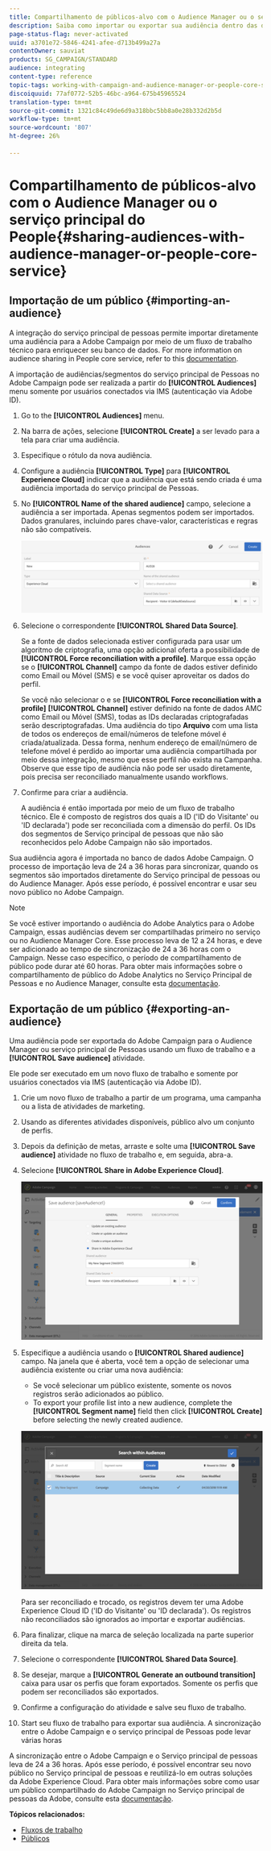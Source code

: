 ```yaml
---
title: Compartilhamento de públicos-alvo com o Audience Manager ou o serviço principal do People
description: Saiba como importar ou exportar sua audiência dentro das diferentes soluções Adobe Experience Cloud.
page-status-flag: never-activated
uuid: a3701e72-5846-4241-afee-d713b499a27a
contentOwner: sauviat
products: SG_CAMPAIGN/STANDARD
audience: integrating
content-type: reference
topic-tags: working-with-campaign-and-audience-manager-or-people-core-service
discoiquuid: 77af0772-52b5-46bc-a964-675b45965524
translation-type: tm+mt
source-git-commit: 1321c84c49de6d9a318bbc5bb8a0e28b332d2b5d
workflow-type: tm+mt
source-wordcount: '807'
ht-degree: 26%

---
```



# Compartilhamento de públicos-alvo com o Audience Manager ou o serviço principal do People{#sharing-audiences-with-audience-manager-or-people-core-service}

## Importação de um público {#importing-an-audience}

A integração do serviço principal de pessoas permite importar diretamente uma audiência para a Adobe Campaign por meio de um fluxo de trabalho técnico para enriquecer seu banco de dados. For more information on audience sharing in People core service, refer to this [documentation](https://docs.adobe.com/content/help/en/analytics/components/segmentation/segmentation-workflow/seg-publish.html).

A importação de audiências/segmentos do serviço principal de Pessoas no Adobe Campaign pode ser realizada a partir do **[!UICONTROL Audiences]** menu somente por usuários conectados via IMS (autenticação via Adobe ID).

1. Go to the **[!UICONTROL Audiences]** menu.
1. Na barra de ações, selecione **[!UICONTROL Create]** a ser levado para a tela para criar uma audiência.
1. Especifique o rótulo da nova audiência.
1. Configure a audiência **[!UICONTROL Type]** para **[!UICONTROL Experience Cloud]** indicar que a audiência que está sendo criada é uma audiência importada do serviço principal de Pessoas.
1. No **[!UICONTROL Name of the shared audience]** campo, selecione a audiência a ser importada. Apenas segmentos podem ser importados. Dados granulares, incluindo pares chave-valor, características e regras não são compatíveis.

   ![](assets/aam_import_audience.png)

1. Selecione o correspondente **[!UICONTROL Shared Data Source]**.

   Se a fonte de dados selecionada estiver configurada para usar um algoritmo de criptografia, uma opção adicional oferta a possibilidade de **[!UICONTROL Force reconciliation with a profile]**. Marque essa opção se o **[!UICONTROL Channel]** campo da fonte de dados estiver definido como Email ou Móvel (SMS) e se você quiser aproveitar os dados do perfil.

   Se você não selecionar o e se **[!UICONTROL Force reconciliation with a profile]** **[!UICONTROL Channel]** estiver definido na fonte de dados AMC como Email ou Móvel (SMS), todas as IDs declaradas criptografadas serão descriptografadas. Uma audiência do tipo **Arquivo** com uma lista de todos os endereços de email/números de telefone móvel é criada/atualizada. Dessa forma, nenhum endereço de email/número de telefone móvel é perdido ao importar uma audiência compartilhada por meio dessa integração, mesmo que esse perfil não exista na Campanha. Observe que esse tipo de audiência não pode ser usado diretamente, pois precisa ser reconciliado manualmente usando workflows.

1. Confirme para criar a audiência.

   A audiência é então importada por meio de um fluxo de trabalho técnico. Ele é composto de registros dos quais a ID (&#39;ID do Visitante&#39; ou &#39;ID declarada&#39;) pode ser reconciliada com a dimensão do perfil. Os IDs dos segmentos de Serviço principal de pessoas que não são reconhecidos pelo Adobe Campaign não são importados.

Sua audiência agora é importada no banco de dados Adobe Campaign. O processo de importação leva de 24 a 36 horas para sincronizar, quando os segmentos são importados diretamente do Serviço principal de pessoas ou do Audience Manager. Após esse período, é possível encontrar e usar seu novo público no Adobe Campaign.

>[!NOTE]
>
>Se você estiver importando o audiência do Adobe Analytics para o Adobe Campaign, essas audiências devem ser compartilhadas primeiro no serviço ou no Audience Manager Core. Esse processo leva de 12 a 24 horas, e deve ser adicionado ao tempo de sincronização de 24 a 36 horas com o Campaign. Nesse caso específico, o período de compartilhamento de público pode durar até 60 horas. Para obter mais informações sobre o compartilhamento de público do Adobe Analytics no Serviço Principal de Pessoas e no Audience Manager, consulte esta [documentação](https://docs.adobe.com/content/help/en/analytics/components/segmentation/segmentation-workflow/seg-publish.html).

## Exportação de um público {#exporting-an-audience}

Uma audiência pode ser exportada do Adobe Campaign para o Audience Manager ou serviço principal de Pessoas usando um fluxo de trabalho e a **[!UICONTROL Save audience]** atividade.

Ele pode ser executado em um novo fluxo de trabalho e somente por usuários conectados via IMS (autenticação via Adobe ID).

1. Crie um novo fluxo de trabalho a partir de um programa, uma campanha ou a lista de atividades de marketing.
1. Usando as diferentes atividades disponíveis, público alvo um conjunto de perfis.
1. Depois da definição de metas, arraste e solte uma **[!UICONTROL Save audience]** atividade no fluxo de trabalho e, em seguida, abra-a.
1. Selecione **[!UICONTROL Share in Adobe Experience Cloud]**.

   ![](assets/aam_save_audience_activity.png)

1. Especifique a audiência usando o **[!UICONTROL Shared audience]** campo. Na janela que é aberta, você tem a opção de selecionar uma audiência existente ou criar uma nova audiência:

   * Se você selecionar um público existente, somente os novos registros serão adicionados ao público.
   * To export your profile list into a new audience, complete the **[!UICONTROL Segment name]** field then click **[!UICONTROL Create]** before selecting the newly created audience.

   ![](assets/aam_save_audience_segment_picker.png)

   Para ser reconciliado e trocado, os registros devem ter uma Adobe Experience Cloud ID (&#39;ID do Visitante&#39; ou &#39;ID declarada&#39;). Os registros não reconciliados são ignorados ao importar e exportar audiências.

1. Para finalizar, clique na marca de seleção localizada na parte superior direita da tela.
1. Selecione o correspondente **[!UICONTROL Shared Data Source]**.
1. Se desejar, marque a **[!UICONTROL Generate an outbound transition]** caixa para usar os perfis que foram exportados. Somente os perfis que podem ser reconciliados são exportados.
1. Confirme a configuração do atividade e salve seu fluxo de trabalho.
1. Start seu fluxo de trabalho para exportar sua audiência. A sincronização entre o Adobe Campaign e o serviço principal de Pessoas pode levar várias horas

A sincronização entre o Adobe Campaign e o Serviço principal de pessoas leva de 24 a 36 horas. Após esse período, é possível encontrar seu novo público no Serviço principal de pessoas e reutilizá-lo em outras soluções da Adobe Experience Cloud. Para obter mais informações sobre como usar um público compartilhado do Adobe Campaign no Serviço principal de pessoas da Adobe, consulte esta [documentação](https://docs.adobe.com/content/help/en/core-services/interface/audiences/t-audience-create.html).

**Tópicos relacionados:**

* [Fluxos de trabalho](../../automating/using/get-started-workflows.md)
* [Públicos](../../audiences/using/about-audiences.md)

